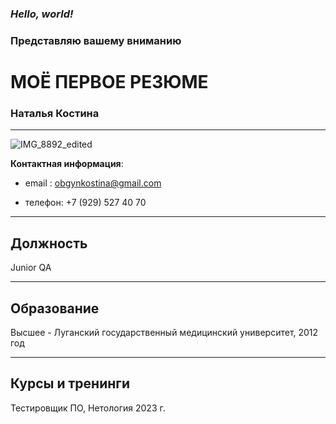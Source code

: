### *Hello, world!*

### Представляю вашему вниманию

# МОЁ ПЕРВОЕ РЕЗЮМЕ

### Наталья Костина 

-----

![IMG_8892_edited](https://user-images.githubusercontent.com/122474543/217064520-c60a8563-a3c9-44d7-b009-0460cff76c80.jpg)

__Контактная информация__:

- email : obgynkostina@gmail.com

- телефон: +7 (929) 527 40 70

----
 
 ## Должность ## 
 
 Junior QA 

 ---
 
 ## Образование ##
 
 Высшее - Луганский государственный медицинский университет, 2012 год
 
 ----

## Курсы и тренинги ##

Тестировщик ПО, Нетология 2023 г. 
